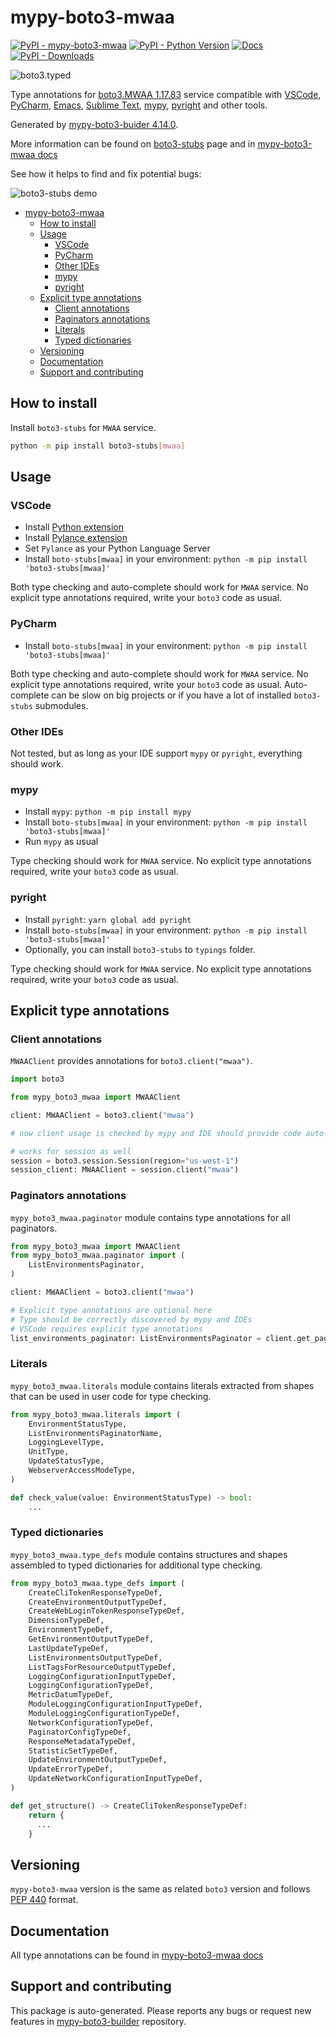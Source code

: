 # mypy-boto3-mwaa<a id="mypy-boto3-mwaa"></a>

[![PyPI - mypy-boto3-mwaa](https://img.shields.io/pypi/v/mypy-boto3-mwaa.svg?color=blue)](https://pypi.org/project/mypy-boto3-mwaa)
[![PyPI - Python Version](https://img.shields.io/pypi/pyversions/mypy-boto3-mwaa.svg?color=blue)](https://pypi.org/project/mypy-boto3-mwaa)
[![Docs](https://img.shields.io/readthedocs/mypy-boto3-builder.svg?color=blue)](https://mypy-boto3-builder.readthedocs.io/)
[![PyPI - Downloads](https://img.shields.io/pypi/dw/mypy-boto3-mwaa?color=blue)](https://pypistats.org/packages/mypy-boto3-mwaa)

![boto3.typed](https://github.com/vemel/mypy_boto3_builder/raw/master/logo.png)

Type annotations for
[boto3.MWAA 1.17.83](https://boto3.amazonaws.com/v1/documentation/api/1.17.83/reference/services/mwaa.html#MWAA)
service compatible with [VSCode](https://code.visualstudio.com/),
[PyCharm](https://www.jetbrains.com/pycharm/),
[Emacs](https://www.gnu.org/software/emacs/),
[Sublime Text](https://www.sublimetext.com/),
[mypy](https://github.com/python/mypy),
[pyright](https://github.com/microsoft/pyright) and other tools.

Generated by
[mypy-boto3-buider 4.14.0](https://github.com/vemel/mypy_boto3_builder).

More information can be found on
[boto3-stubs](https://pypi.org/project/boto3-stubs/) page and in
[mypy-boto3-mwaa docs](https://vemel.github.io/boto3_stubs_docs/mypy_boto3_mwaa/)

See how it helps to find and fix potential bugs:

![boto3-stubs demo](https://github.com/vemel/mypy_boto3_builder/raw/master/demo.gif)

- [mypy-boto3-mwaa](#mypy-boto3-mwaa)
  - [How to install](#how-to-install)
  - [Usage](#usage)
    - [VSCode](#vscode)
    - [PyCharm](#pycharm)
    - [Other IDEs](#other-ides)
    - [mypy](#mypy)
    - [pyright](#pyright)
  - [Explicit type annotations](#explicit-type-annotations)
    - [Client annotations](#client-annotations)
    - [Paginators annotations](#paginators-annotations)
    - [Literals](#literals)
    - [Typed dictionaries](#typed-dictionaries)
  - [Versioning](#versioning)
  - [Documentation](#documentation)
  - [Support and contributing](#support-and-contributing)

## How to install<a id="how-to-install"></a>

Install `boto3-stubs` for `MWAA` service.

```bash
python -m pip install boto3-stubs[mwaa]
```

## Usage<a id="usage"></a>

### VSCode<a id="vscode"></a>

- Install
  [Python extension](https://marketplace.visualstudio.com/items?itemName=ms-python.python)
- Install
  [Pylance extension](https://marketplace.visualstudio.com/items?itemName=ms-python.vscode-pylance)
- Set `Pylance` as your Python Language Server
- Install `boto-stubs[mwaa]` in your environment:
  `python -m pip install 'boto3-stubs[mwaa]'`

Both type checking and auto-complete should work for `MWAA` service. No
explicit type annotations required, write your `boto3` code as usual.

### PyCharm<a id="pycharm"></a>

- Install `boto-stubs[mwaa]` in your environment:
  `python -m pip install 'boto3-stubs[mwaa]'`

Both type checking and auto-complete should work for `MWAA` service. No
explicit type annotations required, write your `boto3` code as usual.
Auto-complete can be slow on big projects or if you have a lot of installed
`boto3-stubs` submodules.

### Other IDEs<a id="other-ides"></a>

Not tested, but as long as your IDE support `mypy` or `pyright`, everything
should work.

### mypy<a id="mypy"></a>

- Install `mypy`: `python -m pip install mypy`
- Install `boto-stubs[mwaa]` in your environment:
  `python -m pip install 'boto3-stubs[mwaa]'`
- Run `mypy` as usual

Type checking should work for `MWAA` service. No explicit type annotations
required, write your `boto3` code as usual.

### pyright<a id="pyright"></a>

- Install `pyright`: `yarn global add pyright`
- Install `boto-stubs[mwaa]` in your environment:
  `python -m pip install 'boto3-stubs[mwaa]'`
- Optionally, you can install `boto3-stubs` to `typings` folder.

Type checking should work for `MWAA` service. No explicit type annotations
required, write your `boto3` code as usual.

## Explicit type annotations<a id="explicit-type-annotations"></a>

### Client annotations<a id="client-annotations"></a>

`MWAAClient` provides annotations for `boto3.client("mwaa")`.

```python
import boto3

from mypy_boto3_mwaa import MWAAClient

client: MWAAClient = boto3.client("mwaa")

# now client usage is checked by mypy and IDE should provide code auto-complete

# works for session as well
session = boto3.session.Session(region="us-west-1")
session_client: MWAAClient = session.client("mwaa")
```

### Paginators annotations<a id="paginators-annotations"></a>

`mypy_boto3_mwaa.paginator` module contains type annotations for all
paginators.

```python
from mypy_boto3_mwaa import MWAAClient
from mypy_boto3_mwaa.paginator import (
    ListEnvironmentsPaginator,
)

client: MWAAClient = boto3.client("mwaa")

# Explicit type annotations are optional here
# Type should be correctly discovered by mypy and IDEs
# VSCode requires explicit type annotations
list_environments_paginator: ListEnvironmentsPaginator = client.get_paginator("list_environments")
```

### Literals<a id="literals"></a>

`mypy_boto3_mwaa.literals` module contains literals extracted from shapes that
can be used in user code for type checking.

```python
from mypy_boto3_mwaa.literals import (
    EnvironmentStatusType,
    ListEnvironmentsPaginatorName,
    LoggingLevelType,
    UnitType,
    UpdateStatusType,
    WebserverAccessModeType,
)

def check_value(value: EnvironmentStatusType) -> bool:
    ...
```

### Typed dictionaries<a id="typed-dictionaries"></a>

`mypy_boto3_mwaa.type_defs` module contains structures and shapes assembled to
typed dictionaries for additional type checking.

```python
from mypy_boto3_mwaa.type_defs import (
    CreateCliTokenResponseTypeDef,
    CreateEnvironmentOutputTypeDef,
    CreateWebLoginTokenResponseTypeDef,
    DimensionTypeDef,
    EnvironmentTypeDef,
    GetEnvironmentOutputTypeDef,
    LastUpdateTypeDef,
    ListEnvironmentsOutputTypeDef,
    ListTagsForResourceOutputTypeDef,
    LoggingConfigurationInputTypeDef,
    LoggingConfigurationTypeDef,
    MetricDatumTypeDef,
    ModuleLoggingConfigurationInputTypeDef,
    ModuleLoggingConfigurationTypeDef,
    NetworkConfigurationTypeDef,
    PaginatorConfigTypeDef,
    ResponseMetadataTypeDef,
    StatisticSetTypeDef,
    UpdateEnvironmentOutputTypeDef,
    UpdateErrorTypeDef,
    UpdateNetworkConfigurationInputTypeDef,
)

def get_structure() -> CreateCliTokenResponseTypeDef:
    return {
      ...
    }
```

## Versioning<a id="versioning"></a>

`mypy-boto3-mwaa` version is the same as related `boto3` version and follows
[PEP 440](https://www.python.org/dev/peps/pep-0440/) format.

## Documentation<a id="documentation"></a>

All type annotations can be found in
[mypy-boto3-mwaa docs](https://vemel.github.io/boto3_stubs_docs/mypy_boto3_mwaa/)

## Support and contributing<a id="support-and-contributing"></a>

This package is auto-generated. Please reports any bugs or request new features
in [mypy-boto3-builder](https://github.com/vemel/mypy_boto3_builder/issues/)
repository.
